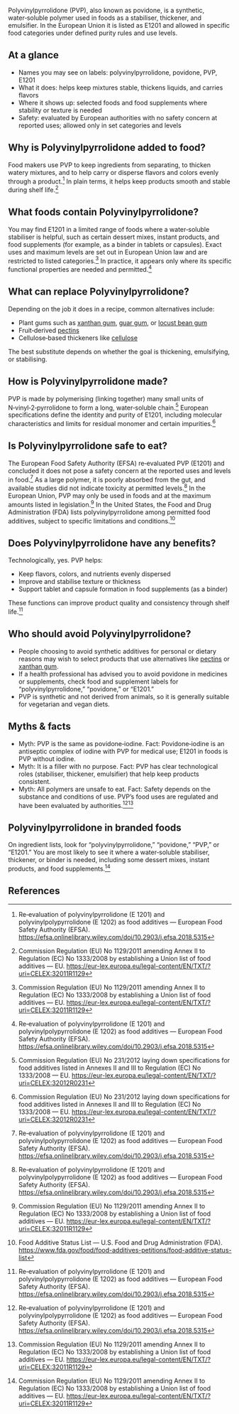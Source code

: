 Polyvinylpyrrolidone (PVP), also known as povidone, is a synthetic, water‑soluble polymer used in foods as a stabiliser, thickener, and emulsifier. In the European Union it is listed as E1201 and allowed in specific food categories under defined purity rules and use levels.

<!--more-->

## At a glance
- Names you may see on labels: polyvinylpyrrolidone, povidone, PVP, E1201
- What it does: helps keep mixtures stable, thickens liquids, and carries flavors
- Where it shows up: selected foods and food supplements where stability or texture is needed
- Safety: evaluated by European authorities with no safety concern at reported uses; allowed only in set categories and levels

## Why is Polyvinylpyrrolidone added to food?
Food makers use PVP to keep ingredients from separating, to thicken watery mixtures, and to help carry or disperse flavors and colors evenly through a product.[^1] In plain terms, it helps keep products smooth and stable during shelf life.[^3]

## What foods contain Polyvinylpyrrolidone?
You may find E1201 in a limited range of foods where a water‑soluble stabiliser is helpful, such as certain dessert mixes, instant products, and food supplements (for example, as a binder in tablets or capsules). Exact uses and maximum levels are set out in European Union law and are restricted to listed categories.[^3] In practice, it appears only where its specific functional properties are needed and permitted.[^1]

## What can replace Polyvinylpyrrolidone?
Depending on the job it does in a recipe, common alternatives include:
- Plant gums such as [xanthan gum](/e415-xanthan-gum), [guar gum](/e412-guar-gum), or [locust bean gum](/e410-locust-bean-gum)
- Fruit‑derived [pectins](/e440-pectins)
- Cellulose‑based thickeners like [cellulose](/e460-cellulose)

The best substitute depends on whether the goal is thickening, emulsifying, or stabilising.

## How is Polyvinylpyrrolidone made?
PVP is made by polymerising (linking together) many small units of N‑vinyl‑2‑pyrrolidone to form a long, water‑soluble chain.[^2] European specifications define the identity and purity of E1201, including molecular characteristics and limits for residual monomer and certain impurities.[^2]

## Is Polyvinylpyrrolidone safe to eat?
The European Food Safety Authority (EFSA) re‑evaluated PVP (E1201) and concluded it does not pose a safety concern at the reported uses and levels in food.[^1] As a large polymer, it is poorly absorbed from the gut, and available studies did not indicate toxicity at permitted levels.[^1] In the European Union, PVP may only be used in foods and at the maximum amounts listed in legislation.[^3] In the United States, the Food and Drug Administration (FDA) lists polyvinylpyrrolidone among permitted food additives, subject to specific limitations and conditions.[^4]

## Does Polyvinylpyrrolidone have any benefits?
Technologically, yes. PVP helps:
- Keep flavors, colors, and nutrients evenly dispersed
- Improve and stabilise texture or thickness
- Support tablet and capsule formation in food supplements (as a binder)

These functions can improve product quality and consistency through shelf life.[^1]

## Who should avoid Polyvinylpyrrolidone?
- People choosing to avoid synthetic additives for personal or dietary reasons may wish to select products that use alternatives like [pectins](/e440-pectins) or [xanthan gum](/e415-xanthan-gum).
- If a health professional has advised you to avoid povidone in medicines or supplements, check food and supplement labels for “polyvinylpyrrolidone,” “povidone,” or “E1201.”
- PVP is synthetic and not derived from animals, so it is generally suitable for vegetarian and vegan diets.

## Myths & facts
- Myth: PVP is the same as povidone‑iodine. Fact: Povidone‑iodine is an antiseptic complex of iodine with PVP for medical use; E1201 in foods is PVP without iodine.
- Myth: It is a filler with no purpose. Fact: PVP has clear technological roles (stabiliser, thickener, emulsifier) that help keep products consistent.
- Myth: All polymers are unsafe to eat. Fact: Safety depends on the substance and conditions of use. PVP’s food uses are regulated and have been evaluated by authorities.[^1][^3]

## Polyvinylpyrrolidone in branded foods
On ingredient lists, look for “polyvinylpyrrolidone,” “povidone,” “PVP,” or “E1201.” You are most likely to see it where a water‑soluble stabiliser, thickener, or binder is needed, including some dessert mixes, instant products, and food supplements.[^3]

## References
[^1]: Re‑evaluation of polyvinylpyrrolidone (E 1201) and polyvinylpolypyrrolidone (E 1202) as food additives — European Food Safety Authority (EFSA). https://efsa.onlinelibrary.wiley.com/doi/10.2903/j.efsa.2018.5315
[^2]: Commission Regulation (EU) No 231/2012 laying down specifications for food additives listed in Annexes II and III to Regulation (EC) No 1333/2008 — EU. https://eur-lex.europa.eu/legal-content/EN/TXT/?uri=CELEX:32012R0231
[^3]: Commission Regulation (EU) No 1129/2011 amending Annex II to Regulation (EC) No 1333/2008 by establishing a Union list of food additives — EU. https://eur-lex.europa.eu/legal-content/EN/TXT/?uri=CELEX:32011R1129
[^4]: Food Additive Status List — U.S. Food and Drug Administration (FDA). https://www.fda.gov/food/food-additives-petitions/food-additive-status-list

